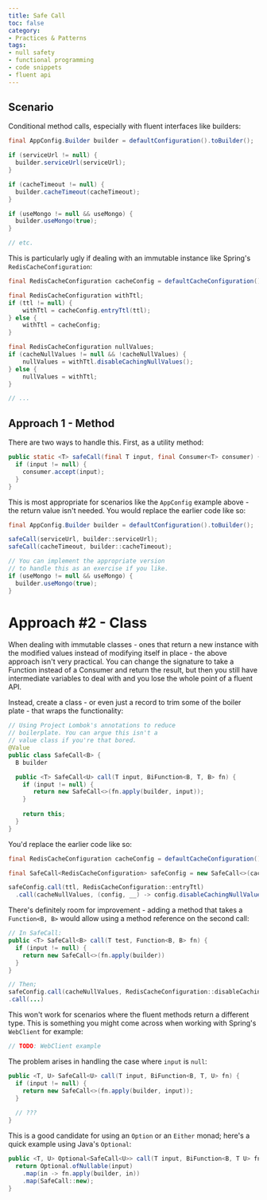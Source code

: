 ```yaml
---
title: Safe Call
toc: false
category:
- Practices & Patterns
tags:
- null safety
- functional programming
- code snippets
- fluent api
---
```


## Scenario
Conditional method calls, especially with fluent interfaces like builders:

```java
final AppConfig.Builder builder = defaultConfiguration().toBuilder();

if (serviceUrl != null) {
  builder.serviceUrl(serviceUrl);
}

if (cacheTimeout != null) {
  builder.cacheTimeout(cacheTimeout);
}

if (useMongo != null && useMongo) {
  builder.useMongo(true);
}

// etc.
```

This is particularly ugly if dealing with an immutable instance like 
Spring's `RedisCacheConfiguration`:

```java
final RedisCacheConfiguration cacheConfig = defaultCacheConfiguration();

final RedisCacheConfiguration withTtl;
if (ttl != null) {
    withTtl = cacheConfig.entryTtl(ttl);
} else {
    withTtl = cacheConfig;
}

final RedisCacheConfiguration nullValues;
if (cacheNullValues != null && !cacheNullValues) {
    nullValues = withTtl.disableCachingNullValues();
} else {
    nullValues = withTtl;
}

// ...
```

## Approach 1 - Method
There are two ways to handle this. First, as a utility method:

```java
public static <T> safeCall(final T input, final Consumer<T> consumer) {
  if (input != null) {
    consumer.accept(input);
  }
}
```

This is most appropriate for scenarios like the `AppConfig` example above - the return value isn't needed. You would replace the earlier code like so:

```java
final AppConfig.Builder builder = defaultConfiguration().toBuilder();

safeCall(serviceUrl, builder::serviceUrl);
safeCall(cacheTimeout, builder::cacheTimeout);

// You can implement the appropriate version
// to handle this as an exercise if you like.
if (useMongo != null && useMongo) {
  builder.useMongo(true);
}
```

# Approach #2 - Class
When dealing with immutable classes - ones that return a new instance with the modified values instead of modifying itself in place - the above approach isn't very practical. You can change the signature to take a Function instead of a Consumer and return the result, but then you still have intermediate variables to deal with and you lose the whole point of a fluent API.

Instead, create a class - or even just a record to trim some of the boiler plate - that wraps the functionality:

```java
// Using Project Lombok's annotations to reduce
// boilerplate. You can argue this isn't a 
// value class if you're that bored.
@Value
public class SafeCall<B> {
  B builder

  public <T> SafeCall<U> call(T input, BiFunction<B, T, B> fn) {
    if (input != null) {
       return new SafeCall<>(fn.apply(builder, input)); 
    }
    
    return this;
  }
}
```

You'd replace the earlier code like so:

```java
final RedisCacheConfiguration cacheConfig = defaultCacheConfiguration();

final SafeCall<RedisCacheConfiguration> safeConfig = new SafeCall<>(cacheConfig);

safeConfig.call(ttl, RedisCacheConfiguration::entryTtl)
  .call(cacheNullValues, (config, __) -> config.disableCachingNullValues());
```

There's definitely room for improvement - adding a method that takes a `Function<B, B>` would allow using a method reference on the second call:

```java
// In SafeCall:
public <T> SafeCall<B> call(T test, Function<B, B> fn) {
  if (input != null) {
    return new SafeCall<>(fn.apply(builder))
  }
}

// Then;
safeConfig.call(cacheNullValues, RedisCacheConfiguration::disableCachingNullValues)
.call(...)
```

This won't work for scenarios where the fluent methods return a different type. This is something you might come across when working with Spring's `WebClient` for example:

```java
// TODO: WebClient example
```

The problem arises in handling the case where `input` is `null`:

```java
public <T, U> SafeCall<U> call(T input, BiFunction<B, T, U> fn) {
  if (input != null) {
    return new SafeCall<>(fn.apply(builder, input));
  }
  
  // ???
}
```

This is a good candidate for using an `Option` or an `Either` monad; here's a quick example using Java's
`Optional`:

```java
public <T, U> Optional<SafeCall<U>> call(T input, BiFunction<B, T U> fn) {
  return Optional.ofNullable(input)
    .map(in -> fn.apply(builder, in))
    .map(SafeCall::new);
}
```